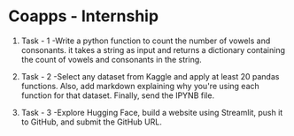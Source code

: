 # Coapps - Internship





1. Task - 1 
-Write a python function to count the number of vowels and consonants. it takes a string as input and returns a dictionary containing the count of vowels and consonants in the string.

2. Task - 2
-Select any dataset from Kaggle and apply at least 20 pandas functions. Also, add markdown explaining why you're using each function for that dataset. Finally, send the IPYNB file.

3. Task - 3
-Explore Hugging Face, build a website using Streamlit, push it to GitHub, and submit the GitHub URL.
